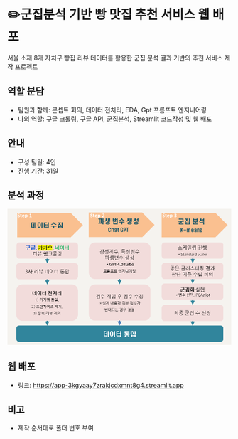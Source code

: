 # ✏️군집분석 기반 빵 맛집 추천 서비스 웹 배포
서울 소재 8개 자치구 빵집 리뷰 데이터를 활용한 군집 분석 결과 기반의 추천 서비스 제작 프로젝트
  
## 역할 분담
- 팀원과 함께: 콘셉트 회의, 데이터 전처리, EDA, Gpt 프롬프트 엔지니어링
- 나의 역할: 구글 크롤링, 구글 API, 군집분석, Streamlit 코드작성 및 웹 배포

## 안내
- 구성 팀원: 4인
- 진행 기간: 31일

## 분석 과정
![이미지](https://github.com/dataosean/Final_Project/blob/b53c1a55d088818153479f5aa9753d835de613a1/6.%20Streamlit%20%EC%9B%B9%20%EB%B0%B0%ED%8F%AC/Flowchart.png)

## 웹 배포
- 링크: https://app-3kgyaay7zrakjcdxmnt8g4.streamlit.app

## 비고
- 제작 순서대로 폴더 번호 부여
